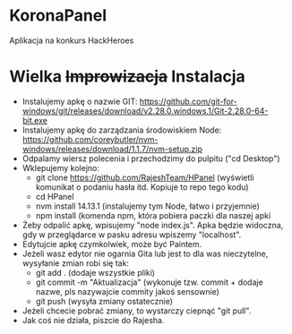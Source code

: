 # KoronaPanel
Aplikacja na konkurs HackHeroes

# Wielka ~~Improwizacja~~ Instalacja
- Instalujemy apkę o nazwie GIT: https://github.com/git-for-windows/git/releases/download/v2.28.0.windows.1/Git-2.28.0-64-bit.exe
- Instalujemy apkę do zarządzania środowiskiem Node: https://github.com/coreybutler/nvm-windows/releases/download/1.1.7/nvm-setup.zip
- Odpalamy wiersz polecenia i przechodzimy do pulpitu ("cd Desktop")
- Wklepujemy kolejno:
  - git clone https://github.com/RajeshTeam/HPanel (wyświetli komunikat o podaniu hasła itd. Kopiuje to repo tego kodu)
  - cd HPanel
  - nvm install 14.13.1 (instalujemy tym Node, łatwo i przyjemnie)
  - npm install (komenda npm, która pobiera paczki dla naszej apki
- Żeby odpalić apkę, wpisujemy "node index.js". Apka będzie widoczna, gdy w przeglądarce w pasku adresu wpiszemy "localhost".
- Edytujcie apkę czymkolwiek, może być Paintem.
- Jeżeli wasz edytor nie ogarnia Gita lub jest to dla was nieczytelne, wysyłanie zmian robi się tak:
  - git add . (dodaje wszystkie pliki)
  - git commit -m "Aktualizacja" (wykonuje tzw. commit + dodaje nazwe, pls nazywajcie commity jakoś sensownie)
  - git push (wysyła zmiany ostatecznie)
- Jeżeli chcecie pobrać zmiany, to wystarczy ciepnąć "git pull".
- Jak coś nie działa, piszcie do Rajesha.
